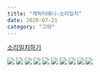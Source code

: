 ```yaml
---
title: "캐릭터애니-소리일치"
date: 2020-07-21
category: "그외"
---
```


[소리일치하기](https://helpx.adobe.com/kr/adobe-character-animator/how-to/recording-editing-performances.html?playlist=/services/playlist.helpx/products:SG_CHARACTERANIMATOR/learn-path:get-started/set-header:ccx-designer/playlist:orientation/ko_KR.json&ref=helpx.adobe.com)

![](https://i.ibb.co/8bf2GcG/image.png)
![](https://i.ibb.co/WBJYSxK/image.png)
![](https://i.ibb.co/qMmywrw/image.png)
![](https://i.ibb.co/nDQRXRc/image.png)
![](https://i.ibb.co/BNM7ydm/image.png)
![](https://i.ibb.co/DCzTt2B/image.png)
![](https://i.ibb.co/3f45RvG/image.png)
![](https://i.ibb.co/c8443cZ/image.png )
![](https://i.ibb.co/g6F8GdT/image.png)
![](https://i.ibb.co/ZK48vkv/image.png)
<!--stackedit_data:
eyJoaXN0b3J5IjpbLTEwMzc0NTYyMTRdfQ==
-->